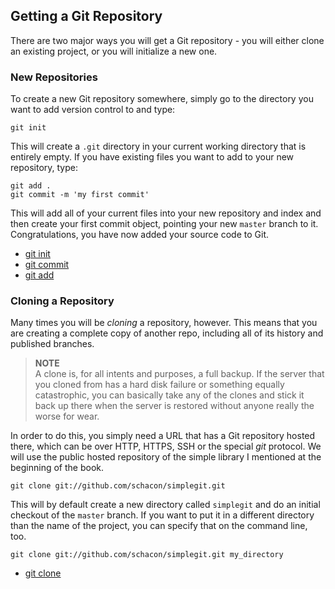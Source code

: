 <!--
SPDX-FileCopyrightText: 2008 Geoffrey Grosenbach <boss@topfunky.com>
SPDX-FileCopyrightText: 2008 Scott Chacon <schacon@gmail.com>

SPDX-License-Identifier: CC-BY-SA-3.0
-->

## Getting a Git Repository

There are two major ways you will get a Git repository -
you will either clone an existing project,
or you will initialize a new one.

### New Repositories

To create a new Git repository somewhere,
simply go to the directory you want to add version control to and type:

```shell
git init
```

This will create a `.git` directory in your current working directory
that is entirely empty.
If you have existing files you want to add to your new repository,
type:

```shell
git add .
git commit -m 'my first commit'
```

This will add all of your current files into your new repository
and index and then create your first commit object,
pointing your new `master` branch to it.
Congratulations,
you have now added your source code to Git.

- [git init](https://www.kernel.org/pub/software/scm/git/docs/git-init.html)
- [git commit](https://www.kernel.org/pub/software/scm/git/docs/git-commit.html)
- [git add](https://www.kernel.org/pub/software/scm/git/docs/git-add.html)

### Cloning a Repository

Many times you will be *cloning* a repository,
however.
This means that you are creating a complete copy of another repo,
including all of its history and published branches.

> **NOTE** \
A clone is,
for all intents and purposes,
a full backup.
If the server that you cloned from has a hard disk failure
or something equally catastrophic,
you can basically take any of the clones
and stick it back up there when the server is restored
without anyone really the worse for wear.

In order to do this,
you simply need a URL that has a Git repository hosted there,
which can be over HTTP,
HTTPS,
SSH or the special *git* protocol.
We will use the public hosted repository
of the simple library I mentioned at the beginning of the book.

```shell
git clone git://github.com/schacon/simplegit.git
```

This will by default create a new directory called `simplegit`
and do an initial checkout of the `master` branch.
If you want to put it in a different directory than the name of the project,
you can specify that on the command line,
too.

```shell
git clone git://github.com/schacon/simplegit.git my_directory
```

- [git clone](https://www.kernel.org/pub/software/scm/git/docs/git-clone.html)
